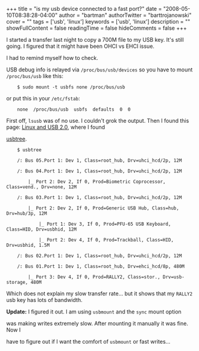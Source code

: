 +++
title = "is my usb device connected to a fast port?"
date = "2008-05-10T08:38:28-04:00"
author = "bartman"
authorTwitter = "barttrojanowski"
cover = ""
tags = ['usb', 'linux']
keywords = ['usb', 'linux']
description = ""
showFullContent = false
readingTime = false
hideComments = false
+++

I started a transfer last night to copy a 700M file to my USB key.  It's still going.  I figured that it might have been OHCI vs EHCI issue.

I had to remind myself how to check.



<!--more-->



USB debug info is relayed via `/proc/bus/usb/devices` so you have to mount `/proc/bus/usb` like this:



        $ sudo mount -t usbfs none /proc/bus/usb



or put this in your `/etc/fstab`:



        none  /proc/bus/usb  usbfs  defaults  0  0



First off, `lsusb` was of no use.  I couldn't grok the output.  Then I found this page: [Linux and USB 2.0](http://www.linux-usb.org/usb2.html), where I found

[usbtree](http://www.linux-usb.org/usbtree).



        $ usbtree

        /: Bus 05.Port 1: Dev 1, Class=root_hub, Drv=uhci_hcd/2p, 12M

        /: Bus 04.Port 1: Dev 1, Class=root_hub, Drv=uhci_hcd/2p, 12M

            |_ Port 2: Dev 2, If 0, Prod=Biometric Coprocessor, Class=vend., Drv=none, 12M

        /: Bus 03.Port 1: Dev 1, Class=root_hub, Drv=uhci_hcd/2p, 12M

            |_ Port 2: Dev 2, If 0, Prod=Generic USB Hub, Class=hub, Drv=hub/3p, 12M

                |_ Port 1: Dev 3, If 0, Prod=PFU-65 USB Keyboard, Class=HID, Drv=usbhid, 12M

                |_ Port 2: Dev 4, If 0, Prod=Trackball, Class=HID, Drv=usbhid, 1.5M

        /: Bus 02.Port 1: Dev 1, Class=root_hub, Drv=uhci_hcd/2p, 12M

        /: Bus 01.Port 1: Dev 1, Class=root_hub, Drv=ehci_hcd/8p, 480M

            |_ Port 3: Dev 4, If 0, Prod=RALLY2, Class=stor., Drv=usb-storage, 480M



Which does not explain my slow transfer rate... but it shows that my `RALLY2` usb key has lots of bandwidth.



**Update:** I figured it out.  I am using `usbmount` and the `sync` mount option

was making writes extremely slow.  After mounting it manually it was fine.  Now I

have to figure out if I want the comfort of `usbmount` or fast writes...
